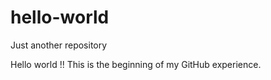 # hello-world
Just another repository

Hello world !! This is the beginning of my GitHub experience.
